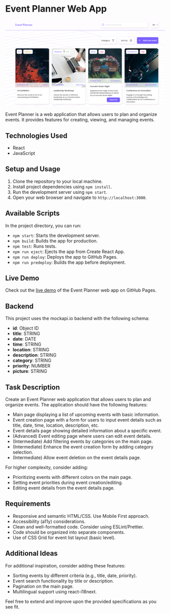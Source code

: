 # Event Planner Web App

![Event Planner](./src/assets/images/screenshot.png)

Event Planner is a web application that allows users to plan and organize events. It provides features for creating, viewing, and managing events.

## Technologies Used

- React
- JavaScript

## Setup and Usage

1. Clone the repository to your local machine.
2. Install project dependencies using `npm install`.
3. Run the development server using `npm start`.
4. Open your web browser and navigate to `http://localhost:3000`.

## Available Scripts

In the project directory, you can run:

- `npm start`: Starts the development server.
- `npm build`: Builds the app for production.
- `npm test`: Runs tests.
- `npm run eject`: Ejects the app from Create React App.
- `npm run deploy`: Deploys the app to GitHub Pages.
- `npm run predeploy`: Builds the app before deployment.

## Live Demo

Check out the [live demo](https://qweeqer.github.io/event-planner/) of the Event Planner web app on GitHub Pages.

## Backend

This project uses the mockapi.io backend with the following schema:

- **id**: Object ID
- **title**: STRING
- **date**: DATE
- **time**: STRING
- **location**: STRING
- **description**: STRING
- **category**: STRING
- **priority**: NUMBER
- **picture**: STRING

## Task Description

Create an Event Planner web application that allows users to plan and organize events. The application should have the following features:

- Main page displaying a list of upcoming events with basic information.
- Event creation page with a form for users to input event details such as title, date, time, location, description, etc.
- Event details page showing detailed information about a specific event.
- (Advanced) Event editing page where users can edit event details.
- (Intermediate) Add filtering events by categories on the main page.
- (Intermediate) Enhance the event creation form by adding category selection.
- (Intermediate) Allow event deletion on the event details page.

For higher complexity, consider adding:

- Prioritizing events with different colors on the main page.
- Setting event priorities during event creation/editing.
- Editing event details from the event details page.

## Requirements

- Responsive and semantic HTML/CSS. Use Mobile First approach.
- Accessibility (a11y) considerations.
- Clean and well-formatted code. Consider using ESLint/Prettier.
- Code should be organized into separate components.
- Use of CSS Grid for event list layout (basic level).

## Additional Ideas

For additional inspiration, consider adding these features:

- Sorting events by different criteria (e.g., title, date, priority).
- Event search functionality by title or description.
- Pagination on the main page.
- Multilingual support using react-i18next.

Feel free to extend and improve upon the provided specifications as you see fit.
